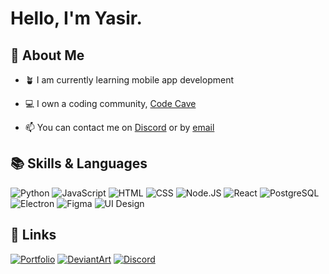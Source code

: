 # Hello, I'm Yasir.

## 📂 About Me

- 🪴 I am currently learning mobile app development

- 💻 I own a coding community, [Code Cave](https://discord.gg/533jXy4h4v)

- 📫 You can contact me on [Discord](https://discord.com/users/813725007078752266) or by [email](mailto:hello@mdxyasir.com)

## 📚 Skills & Languages

![Python](https://shields.io/badge/python-3470A2?style=for-the-badge&logoColor=white&logo=python)
![JavaScript](https://shields.io/badge/javascript-edd718?style=for-the-badge&logoColor=black&logo=javascript)
![HTML](https://shields.io/badge/html-e44d26?style=for-the-badge&logoColor=white&logo=html5)
![CSS](https://shields.io/badge/css-1a6db1?style=for-the-badge&logoColor=white&logo=css3)
![Node.JS](https://shields.io/badge/node.js-339933?style=for-the-badge&logoColor=white&logo=node.js)
![React](https://shields.io/badge/react-5ed3f3?style=for-the-badge&logoColor=black&logo=react)
![PostgreSQL](https://shields.io/badge/PostgreSQL-31648c?style=for-the-badge&logoColor=white&logo=postgresql)
![Electron](https://shields.io/badge/electron-9ae3f1?style=for-the-badge&logoColor=black&logo=electron)
![Figma](https://shields.io/badge/figma-F24E1E?style=for-the-badge&logoColor=white&logo=figma)
![UI Design](https://shields.io/badge/UI%20Design-black?style=for-the-badge&logoColor=white&logo=materialdesignicons)


## 🔗 Links

[![Portfolio](https://shields.io/badge/Portfolio-b10b30?style=for-the-badge&logoColor=white&logo=react)](https://mdxyasir.com)
[![DeviantArt](https://shields.io/badge/DeviantArt-05CC47?style=for-the-badge&logoColor=white&logo=deviantart)](https://deviantart.com/mdxyasir)
[![Discord](https://shields.io/badge/discord-5865F2?style=for-the-badge&logoColor=white&logo=discord)](https://discord.com/users/813725007078752266)
